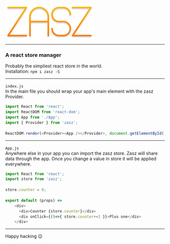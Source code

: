 ![Search](./zasz.jpg)
***
### A react store manager
Probably the simpliest react store in the world.<br/>
Installation: `npm i zasz -S`
***

`index.js`<br/>
In the main file you should wrap your app's main element with the zasz Provider.
```javascript
import React from 'react';
import ReactDOM from 'react-dom';
import App from './App';
import { Provider } from 'zasz';

ReactDOM.render(<Provider><App /></Provider>, document.getElementById('root'));
```

***
`App.js`<br/>
Anywhere else in your app you can import the zasz store. Zasz will share data through the app. Once you change a value in store it will be applied everywhere.
```javascript
import React from 'react';
import store from 'zasz';

store.counter = 0;

export default (props) =>
    <div>
      <div>Counter {store.counter}</div>
      <div onClick={()=>{ store.counter+=1 }}>Plus one</div>
    </div>
```

***

Happy hacking 😉
